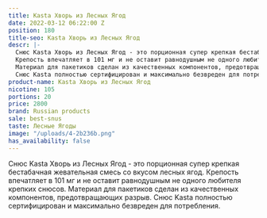 ```yaml
---
title: Kasta Хворь из Лесных Ягод
date: 2022-03-12 06:22:00 Z
position: 180
title-seo: Kasta Хворь из Лесных Ягод
descr: |-
  Снюс Kasta Хворь из Лесных Ягод - это порционная супер крепкая бестабачная жевательная смесь со вкусом лесных ягод.
  Крепость впечатляет в 101 мг и не оставит равнодушным не одного любителя крепких снюсов.
  Материал для пакетиков сделан из качественных компонентов, предотвращающих разрыв.
  Снюс Kasta полностью сертифицирован и максимально безвреден для потребления.
product-name: Kasta Хворь из Лесных Ягод
nicotine: 105
portions: 20
price: 2800
brand: Russian products
sale: best-snus
taste: Лесные Ягоды
image: "/uploads/4-2b236b.png"
has_availability: false
---
```


Снюс Kasta Хворь из Лесных Ягод - это порционная супер крепкая бестабачная жевательная смесь со вкусом лесных ягод.
Крепость впечатляет в 101 мг и не оставит равнодушным не одного любителя крепких снюсов.
Материал для пакетиков сделан из качественных компонентов, предотвращающих разрыв.
Снюс Kasta полностью сертифицирован и максимально безвреден для потребления.